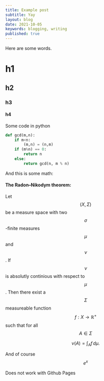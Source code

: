 ```yaml
---
title: Example post 
subtitle: Yay
layout: blog    
date: 2021-10-05
keywords: blogging, writing
published: true
---
```





Here are some words. 

# h1 
## h2
### h3 
#### h4

Some code in python 

```python
def gcd(m,n):
    if m<n: 
        (m,n) = (n,m)
    if (m%n) == 0:
        return n 
    else:
        return gcd(n, m % n)
```
And this is some math:

#### The Radon–Nikodym theorem: 
Let $$( X , \Sigma )$$ be a measure space with two $$\sigma$$-finite measures  $$\mu$$ and $$\nu$$. If $$\nu$$ is absolutly continious with respect to $$\mu$$. Then there exist a $$\Sigma$$ measureable function $$ f : X \rightarrow \mathbb{R}^+ $$ such that for all $$ A \in \Sigma $$ 

$$ \nu (A)=\int _{A}f\,d\mu . $$

And of course $$ e^x$$

Does not work with Github Pages
<!-- And citations:
<div>
{% cite einstein %}
<div> -->

